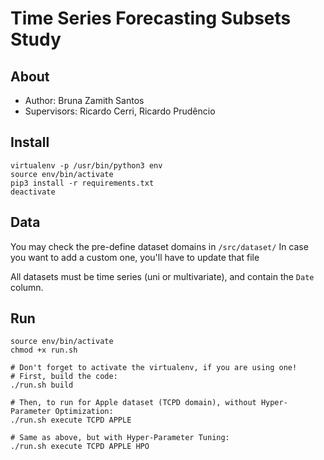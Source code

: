 # Time Series Forecasting Subsets Study

## About

- Author: Bruna Zamith Santos
- Supervisors: Ricardo Cerri, Ricardo Prudêncio

## Install

```
virtualenv -p /usr/bin/python3 env
source env/bin/activate
pip3 install -r requirements.txt
deactivate
```

## Data

You may check the pre-define dataset domains in `/src/dataset/`
In case you want to add a custom one, you'll have to update that file

All datasets must be time series (uni or multivariate), and contain the `Date` column.

## Run

```
source env/bin/activate
chmod +x run.sh

# Don't forget to activate the virtualenv, if you are using one!
# First, build the code:
./run.sh build

# Then, to run for Apple dataset (TCPD domain), without Hyper-Parameter Optimization:
./run.sh execute TCPD APPLE

# Same as above, but with Hyper-Parameter Tuning:
./run.sh execute TCPD APPLE HPO
```